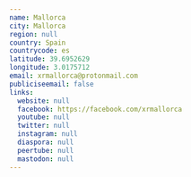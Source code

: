 ```yaml
---
name: Mallorca
city: Mallorca
region: null
country: Spain
countrycode: es
latitude: 39.6952629
longitude: 3.0175712
email: xrmallorca@protonmail.com
publiciseemail: false
links:
  website: null
  facebook: https://facebook.com/xrmallorca
  youtube: null
  twitter: null
  instagram: null
  diaspora: null
  peertube: null
  mastodon: null
---
```

